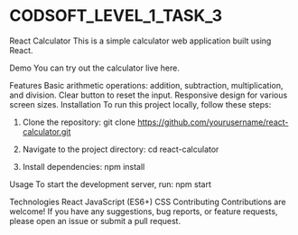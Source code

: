 # CODSOFT_LEVEL_1_TASK_3
React Calculator
This is a simple calculator web application built using React.

Demo
You can try out the calculator live here.

Features
Basic arithmetic operations: addition, subtraction, multiplication, and division.
Clear button to reset the input.
Responsive design for various screen sizes.
Installation
To run this project locally, follow these steps:

1. Clone the repository:
git clone https://github.com/yourusername/react-calculator.git

2. Navigate to the project directory:
cd react-calculator

3. Install dependencies:
npm install

Usage
To start the development server, run:
npm start

Technologies
React
JavaScript (ES6+)
CSS
Contributing
Contributions are welcome! If you have any suggestions, bug reports, or feature requests, please open an issue or submit a pull request.
